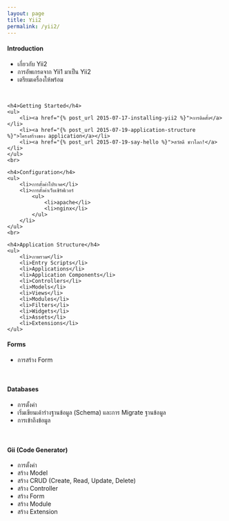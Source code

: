 ```yaml
---
layout: page
title: Yii2
permalink: /yii2/
---
```


<div class="half col-left">
    <h4>Introduction</h4>
    <ul>
        <li>เกี่ยวกับ Yii2</li>
        <li>การอัพเกรดจาก Yii1 มาเป็น Yii2</li>
        <li>เตรียมเครื่องให้พร้อม</li>
    </ul>
    <br>

    <h4>Getting Started</h4>
    <ul>
        <li><a href="{% post_url 2015-07-17-installing-yii2 %}">การติดตั้ง</a></li>
        <li><a href="{% post_url 2015-07-19-application-structure %}">โครงสร้างของ application</a></li>
        <li><a href="{% post_url 2015-07-19-say-hello %}">สวัสดี ชาวโลก!</a></li>
    </ul>
    <br>

    <h4>Configuration</h4>
    <ul>
        <li>การตั้งค่าโปรเจค</li>
        <li>การตั้งค่าเว็บเซิร์ฟเวอร์
            <ul>
                <li>apache</li>
                <li>nginx</li>
            </ul>
        </li>
    </ul>
    <br>

    <h4>Application Structure</h4>
    <ul>
        <li>ภาพรวม</li>
        <li>Entry Scripts</li>
        <li>Applications</li>
        <li>Application Components</li>
        <li>Controllers</li>
        <li>Models</li>
        <li>Views</li>
        <li>Modules</li>
        <li>Filters</li>
        <li>Widgets</li>
        <li>Assets</li>
        <li>Extensions</li>
    </ul>
</div>

<div class="half col-right">

<h4>Forms</h4>
<ul>
    <li>การสร้าง Form</li>
</ul>
<br>

<h4>Databases</h4>
<ul>
    <li>การตั้งค่า</li>
    <li>เริ่มเขียนเค้าร่างฐานข้อมูล (Schema) และการ Migrate ฐานข้อมูล</li>
    <li>การเข้าถึงข้อมูล</li>
</ul>
<br>

<h4>Gii (Code Generator)</h4>
<ul>
    <li>การตั้งค่า</li>
    <li>สร้าง Model</li>
    <li>สร้าง CRUD (Create, Read, Update, Delete)</li>
    <li>สร้าง Controller</li>
    <li>สร้าง Form</li>
    <li>สร้าง Module</li>
    <li>สร้าง Extension</li>
</ul>

</div>